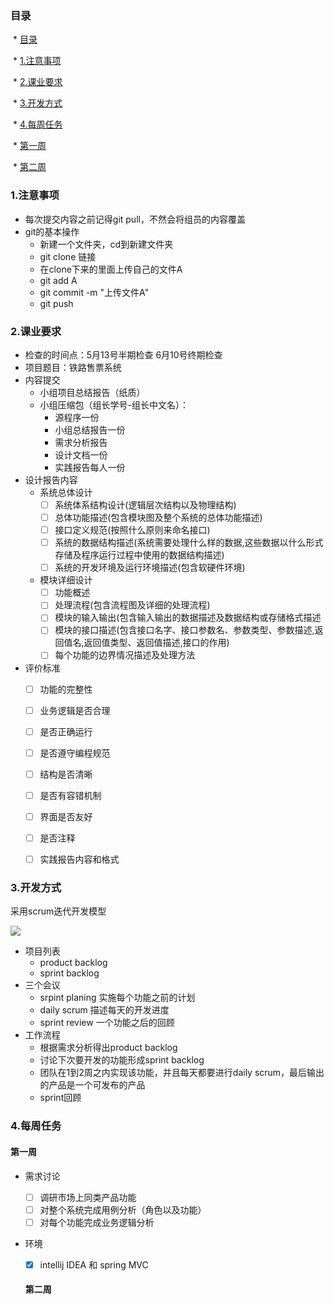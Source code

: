 ### 目录

​     \* [目录](#目录)

​     \* [1.注意事项](#1注意事项)

​     \* [2.课业要求](#2课业要求)

​     \* [3.开发方式](#3开发方式)

​     \* [4.每周任务](#4每周任务)

​			  \* [第一周](#第一周)

​    	      \* [第二周](#第二周)

### 1.注意事项

- 每次提交内容之前记得git pull，不然会将组员的内容覆盖
- git的基本操作
  - 新建一个文件夹，cd到新建文件夹
  - git clone 链接
  - 在clone下来的里面上传自己的文件A
  - git add A
  - git commit -m "上传文件A"
  - git push



### 2.课业要求

- 检查的时间点：5月13号半期检查    6月10号终期检查
- 项目题目：铁路售票系统
- 内容提交
  - 小组项目总结报告（纸质）
  - 小组压缩包（组长学号-组长中文名）：
    - 源程序一份
    - 小组总结报告一份
    - 需求分析报告
    - 设计文档一份
    - 实践报告每人一份
- 设计报告内容
  - 系统总体设计
    - [ ] 系统体系结构设计(逻辑层次结构以及物理结构)
    - [ ] 总体功能描述(包含模块图及整个系统的总体功能描述)
    - [ ] 接口定义规范(按照什么原则来命名接口)
    - [ ] 系统的数据结构描述(系统需要处理什么样的数据,这些数据以什么形式存储及程序运行过程中使用的数据结构描述)
    - [ ] 系统的开发环境及运行环境描述(包含软硬件环境)
  - 模块详细设计
    - [ ] 功能概述
    - [ ] 处理流程(包含流程图及详细的处理流程)
    - [ ] 模块的输入输出(包含输入输出的数据描述及数据结构或存储格式描述
    - [ ] 模块的接口描述(包含接口名字、接口参数名、参数类型、参数描述,返回值名,返回值类型、返回值描述,接口的作用)
    - [ ] 每个功能的边界情况描述及处理方法
- 评价标准
  - [ ] 功能的完整性
  - [ ] 业务逻辑是否合理
  - [ ] 是否正确运行
  - [ ] 是否遵守编程规范
  - [ ] 结构是否清晰
  - [ ] 是否有容错机制
  - [ ] 界面是否友好
  - [ ] 是否注释
  - [ ] 实践报告内容和格式



### 3.开发方式

采用scrum迭代开发模型

![](https://raw.githubusercontent.com/wiki/a11enyang/Picture/scrum模型.png)

- 项目列表
  - product backlog
  - sprint backlog
- 三个会议
  - srpint planing 实施每个功能之前的计划
  - daily scrum 描述每天的开发进度
  - sprint review 一个功能之后的回顾
- 工作流程
  - 根据需求分析得出product backlog
  - 讨论下次要开发的功能形成sprint backlog
  - 团队在1到2周之内实现该功能，并且每天都要进行daily scrum，最后输出的产品是一个可发布的产品
  - sprint回顾



### 4.每周任务

#### 	第一周

- 需求讨论
  - [ ] 调研市场上同类产品功能
  - [ ] 对整个系统完成用例分析（角色以及功能）
  - [ ] 对每个功能完成业务逻辑分析
  
- 环境
  
  - [x] intellij IDEA 和 spring MVC
  
  #### 第二周
  
  
